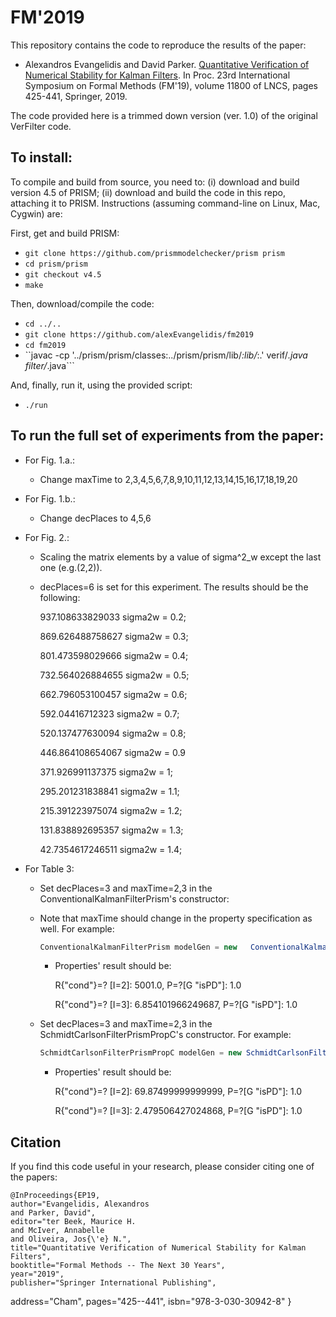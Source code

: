 # FM'2019

This repository contains the code to reproduce the results of the paper:

* Alexandros Evangelidis and David Parker. [Quantitative Verification of Numerical Stability for Kalman Filters](http://www.prismmodelchecker.org/bibitem.php?key=EP19). In Proc. 23rd International Symposium on Formal Methods (FM'19), volume 11800 of LNCS, pages 425-441, Springer, 2019.

The code provided here is a trimmed down version (ver. 1.0) of the original VerFilter code.

## To install:

To compile and build from source, you need to: (i) download and build version 4.5 of PRISM; (ii) download and build the code in this repo, attaching it to PRISM. Instructions (assuming command-line on Linux, Mac, Cygwin) are:

First, get and build PRISM:

* ``git clone https://github.com/prismmodelchecker/prism prism``
* ``cd prism/prism``
* ``git checkout v4.5``
* ``make``

Then, download/compile the code:

* ``cd ../..``
* ``git clone https://github.com/alexEvangelidis/fm2019``
* ``cd fm2019``
* ``javac -cp '../prism/prism/classes:../prism/prism/lib/*:lib/*:.' verif/*.java filter/*.java```

And, finally, run it, using the provided script:

* ``./run``

## To run the full set of experiments from the paper:

- For Fig. 1.a.:

   - Change maxTime to 2,3,4,5,6,7,8,9,10,11,12,13,14,15,16,17,18,19,20
-  For Fig. 1.b.:
   - Change decPlaces to 4,5,6

- For Fig. 2.:
    - Scaling the matrix elements by a value of sigma^2_w except the last   one (e.g.(2,2)).
	
     - decPlaces=6 is set for this experiment. The results should be the following:
		
        937.108633829033 sigma2w = 0.2;
       
        869.626488758627 sigma2w = 0.3;
		
        801.473598029666 sigma2w = 0.4;
		
        732.564026884655 sigma2w = 0.5;
		
        662.796053100457 sigma2w = 0.6;
		
        592.04416712323 sigma2w = 0.7;
		
        520.137477630094 sigma2w = 0.8;
		
        446.864108654067 sigma2w = 0.9
		
        371.926991137375 sigma2w = 1;
		
        295.201231838841 sigma2w = 1.1;
		
        215.391223975074 sigma2w = 1.2;
		
        131.838892695357 sigma2w = 1.3;
		
        42.7354617246511 sigma2w = 1.4;

- For Table 3:
   - Set decPlaces=3 and maxTime=2,3 in the ConventionalKalmanFilterPrism's constructor:
   
   - Note that maxTime should change in the property specification as well.
   For example:
     ```java 
     ConventionalKalmanFilterPrism modelGen = new   ConventionalKalmanFilterPrism(2, 3, nd_proc_noise, nd_meas_noise, pm,mm, 3); 
     ```
     
     - Properties' result should be:
     
       R{"cond"}=? [I=2]: 5001.0, P=?[G "isPD"]: 1.0
     
       R{"cond"}=? [I=3]: 6.854101966249687, P=?[G "isPD"]: 1.0
	

  - Set decPlaces=3 and maxTime=2,3 in the SchmidtCarlsonFilterPrismPropC's constructor. For example:
     ```java 
	SchmidtCarlsonFilterPrismPropC modelGen = new SchmidtCarlsonFilterPrismPropC(2, 3, sigma2, dt, Gamma, nd_proc_noise, nd_meas_noise, pm, mm, 3); 
    ```
    - Properties' result should be:

	
      R{"cond"}=? [I=2]: 69.87499999999999, P=?[G "isPD"]: 1.0
	
      R{"cond"}=? [I=3]: 2.479506427024868,  P=?[G "isPD"]: 1.0

## Citation
If you find this code useful in your research, please consider citing one of the papers:

	@InProceedings{EP19,
	author="Evangelidis, Alexandros
	and Parker, David",
	editor="ter Beek, Maurice H.
	and McIver, Annabelle
	and Oliveira, Jos{\'e} N.",
	title="Quantitative Verification of Numerical Stability for Kalman Filters",
	booktitle="Formal Methods -- The Next 30 Years",
	year="2019",
	publisher="Springer International Publishing",
address="Cham",
pages="425--441",
isbn="978-3-030-30942-8"
}
